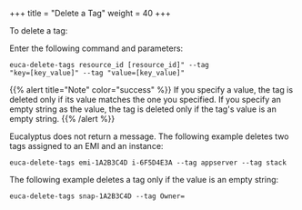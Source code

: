 +++
title = "Delete a Tag"
weight = 40
+++

To delete a tag: 

Enter the following command and parameters: 

    euca-delete-tags resource_id [resource_id]" --tag
    "key=[key_value]" --tag "value=[key_value]"

{{% alert title="Note" color="success" %}}
If you specify a value, the tag is deleted only if its value matches the one you specified. If you specify an empty string as the value, the tag is deleted only if the tag's value is an empty string. 
{{% /alert %}}

Eucalyptus does not return a message. The following example deletes two tags assigned to an EMI and an instance: 

    euca-delete-tags emi-1A2B3C4D i-6F5D4E3A --tag appserver --tag stack

The following example deletes a tag only if the value is an empty string: 

    euca-delete-tags snap-1A2B3C4D --tag Owner=

